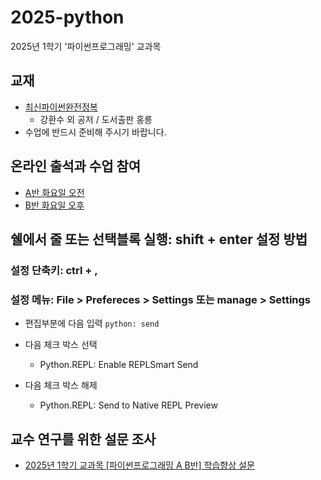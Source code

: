 # 2025-python
2025년 1학기 '파이썬프로그래밍' 교과목
## 교재
- [최신파이썬완전정복](https://product.kyobobook.co.kr/detail/S000214958974)
  -  강환수 외 공저 / 도서출판 홍릉
- 수업에 반드시 준비해 주시기 바랍니다. 

## 온라인 출석과 수업 참여
- [A반 화요일 오전](https://docs.google.com/spreadsheets/d/1v2OZR6dVRBUfdpB6SjbnsLTAucvXlPvy_t35Fzs6ZPY/edit?usp=sharing)
- [B반 화요일 오후](https://docs.google.com/spreadsheets/d/1YhcTH-omOROUrfThsX2j0i2QvOT4XYPXFRhCO3QC-s8/edit?usp=sharing)

## 쉘에서 줄 또는 선택블록 실행: shift + enter 설정 방법
### 설정 단축키: ctrl + ,
### 설정 메뉴: File > Prefereces > Settings 또는 manage > Settings
- 편집부분에 다음 입력
  ```python: send```

- 다음 체크 박스 선택
  - Python.REPL: Enable REPLSmart Send
- 다음 체크 박스 해제
  - Python.REPL: Send to Native REPL Preview


## 교수 연구를 위한 설문 조사
- [2025년 1학기 교과목  [파이썬프로그래밍 A B반] 학습향상 설문](https://forms.office.com/r/N4JDkU23Hz)
